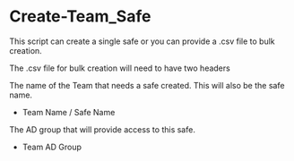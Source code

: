 # Create-Team_Safe

This script can create a single safe or you can provide a .csv file to bulk creation.

The .csv file for bulk creation will need to have two headers

The name of the Team that needs a safe created. This will also be the safe name.
- Team Name / Safe Name

The AD group that will provide access to this safe.
- Team AD Group

